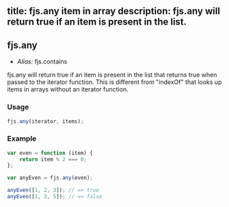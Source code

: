 title: fjs.any item in array
description: fjs.any will return true if an item is present in the list.
---

## fjs.any

- *Alias:* fjs.contains

fjs.any will return true if an item is present in the list that returns true when passed to the iterator function. This is different from "indexOf" that looks up items in arrays without an iterator function.

### Usage

```js
fjs.any(iterator, items);
```

### Example

```js
var even = function (item) {
    return item % 2 === 0;
};

var anyEven = fjs.any(even);

anyEven([1, 2, 3]); // => true
anyEven([1, 3, 5]); // => false
```
